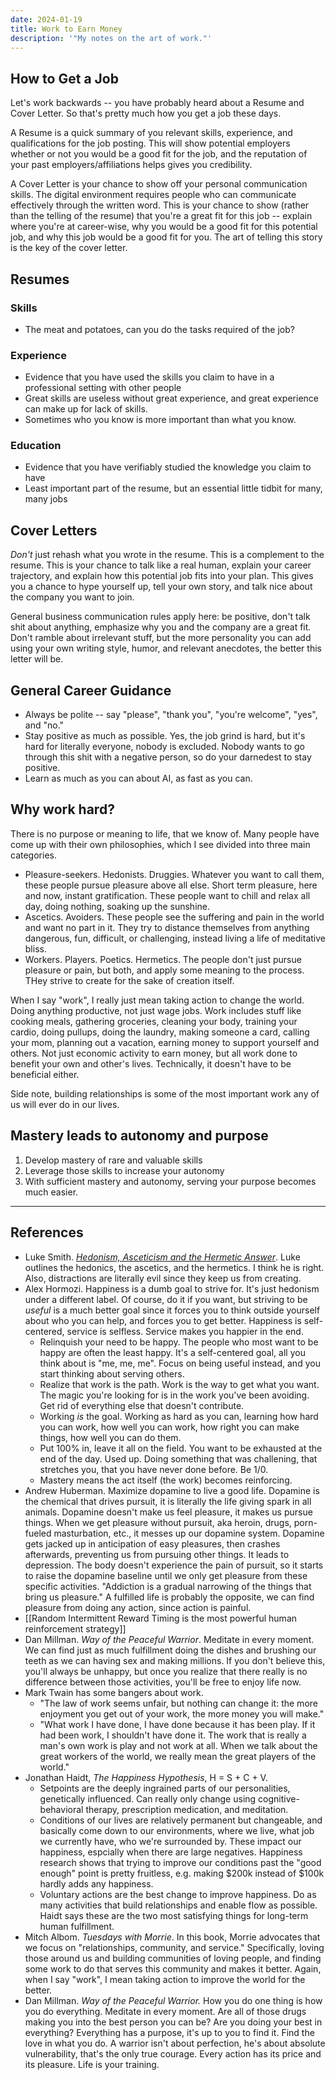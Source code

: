 ```yaml
---
date: 2024-01-19
title: Work to Earn Money
description: '"My notes on the art of work."'
---
```

## How to Get a Job
Let's work backwards -- you have probably heard about a Resume and Cover Letter. So that's pretty much how you get a job these days.

A Resume is a quick summary of you relevant skills, experience, and qualifications for the job posting. This will show potential employers whether or not you would be a good fit for the job, and the reputation of your past employers/affiliations helps gives you credibility.

A Cover Letter is your chance to show off your personal communication skills. The digital environment requires people who can communicate effectively through the written word. This is your chance to show (rather than the telling of the resume) that you're a great fit for this job -- explain where you're at career-wise, why you would be a good fit for this potential job, and why this job would be a good fit for you. The art of telling this story is the key of the cover letter.

## Resumes

### Skills
- The meat and potatoes, can you do the tasks required of the job?

### Experience
- Evidence that you have used the skills you claim to have in a professional setting with other people
- Great skills are useless without great experience, and great experience can make up for lack of skills.
- Sometimes who you know is more important than what you know.

### Education
- Evidence that you have verifiably studied the knowledge you claim to have
- Least important part of the resume, but an essential little tidbit for many, many jobs

## Cover Letters
*Don't* just rehash what you wrote in the resume. This is a complement to the resume. This is your chance to talk like a real human, explain your career trajectory, and explain how this potential job fits into your plan. This gives you a chance to hype yourself up, tell your own story, and talk nice about the company you want to join.

General business communication rules apply here: be positive, don't talk shit about anything, emphasize why you and the company are a great fit. Don't ramble about irrelevant stuff, but the more personality you can add using your own writing style, humor, and relevant anecdotes, the better this letter will be.

## General Career Guidance
- Always be polite -- say "please", "thank you", "you're welcome", "yes", and "no."
- Stay positive as much as possible. Yes, the job grind is hard, but it's hard for literally everyone, nobody is excluded. Nobody wants to go through this shit with a negative person, so do your darnedest to stay positive.
- Learn as much as you can about AI, as fast as you can.

## Why work hard?
There is no purpose or meaning to life, that we know of. Many people have come up with their own philosophies, which I see divided into three main categories.
- Pleasure-seekers. Hedonists. Druggies. Whatever you want to call them, these people pursue pleasure above all else. Short term pleasure, here and now, instant gratification. These people want to chill and relax all day, doing nothing, soaking up the sunshine.
- Ascetics. Avoiders. These people see the suffering and pain in the world and want no part in it. They try to distance themselves from anything dangerous, fun, difficult, or challenging, instead living a life of meditative bliss.
- Workers. Players. Poetics. Hermetics. The people don't just pursue pleasure or pain, but both, and apply some meaning to the process. THey strive to create for the sake of creation itself.

When I say "work", I really just mean taking action to change the world. Doing anything productive, not just wage jobs. Work includes stuff like cooking meals, gathering groceries, cleaning your body, training your cardio, doing pullups, doing the laundry, making someone a card, calling your mom, planning out a vacation, earning money to support yourself and others. Not just economic activity to earn money, but all work done to benefit your own and other's lives. Technically, it doesn't have to be beneficial either.

Side note, building relationships is some of the most important work any of us will ever do in our lives.

## Mastery leads to autonomy and purpose
1. Develop mastery of rare and valuable skills
2. Leverage those skills to increase your autonomy
3. With sufficient mastery and autonomy, serving your purpose becomes much easier.

---
## References
- Luke Smith. [*Hedonism, Asceticism and the Hermetic Answer*](https://lukesmith.xyz/articles/hedonism-asceticism-and-the-hermetic-answer/). Luke outlines the hedonics, the ascetics, and the hermetics. I think he is right. Also, distractions are literally evil since they keep us from creating.
- Alex Hormozi. Happiness is a dumb goal to strive for. It's just hedonism under a different label. Of course, do it if you want, but striving to be *useful* is a much better goal since it forces you to think outside yourself about who you can help, and forces you to get better. Happiness is self-centered, service is selfless. Service makes you happier in the end.
	- Relinquish your need to be happy. The people who most want to be happy are often the least happy. It's a self-centered goal, all you think about is "me, me, me". Focus on being useful instead, and you start thinking about serving others.
	- Realize that work is the path. Work is the way to get what you want. The magic you're looking for is in the work you've been avoiding. Get rid of everything else that doesn't contribute.
	- Working *is* the goal. Working as hard as you can, learning how hard you can work, how well you can work, how right you can make things, how well you can do them.
	- Put 100% in, leave it all on the field. You want to be exhausted at the end of the day. Used up. Doing something that was challening, that stretches you, that you have never done before. Be 1/0.
	- Mastery means the act itself (the work) becomes reinforcing.
- Andrew Huberman. Maximize dopamine to live a good life. Dopamine is the chemical that drives pursuit, it is literally the life giving spark in all animals. Dopamine doesn't make us feel pleasure, it makes us pursue things. When we get pleasure without pursuit, aka heroin, drugs, porn-fueled masturbation, etc., it messes up our dopamine system. Dopamine gets jacked up in anticipation of easy pleasures, then crashes afterwards, preventing us from pursuing other things. It leads to depression. The body doesn't experience the pain of pursuit, so it starts to raise the dopamine baseline until we only get pleasure from these specific activities. "Addiction is a gradual narrowing of the things that bring us pleasure." A fulfilled life is probably the opposite, we can find pleasure from doing any action, since action is painful.
- [[Random Intermittent Reward Timing is the most powerful human reinforcement strategy]]
- Dan Millman. *Way of the Peaceful Warrior*. Meditate in every moment. We can find just as much fulfillment doing the dishes and brushing our teeth as we can having sex and making millions. If you don't believe this, you'll always be unhappy, but once you realize that there really is no difference between those activities, you'll be free to enjoy life now.
- Mark Twain has some bangers about work.
	- "The law of work seems unfair, but nothing can change it: the more enjoyment you get out of your work, the more money you will make."
	- "What work I have done, I have done because it has been play. If it had been work, I shouldn't have done it. The work that is really a man's own work is play and not work at all. When we talk about the great workers of the world, we really mean the great players of the world."
- Jonathan Haidt, *The Happiness Hypothesis*, H = S + C + V.
	- Setpoints are the deeply ingrained parts of our personalities, genetically influenced. Can really only change using cognitive-behavioral therapy, prescription medication, and meditation.
	- Conditions of our lives are relatively permanent but changeable, and basically come down to our environments, where we live, what job we currently have, who we're surrounded by. These impact our happiness, espcially when there are large negatives. Happiness research shows that trying to improve our conditions past the "good enough" point is pretty fruitless, e.g. making $200k instead of $100k hardly adds any happiness.
	- Voluntary actions are the best change to improve happiness. Do as many activities that build relationships and enable flow as possible. Haidt says these are the two most satisfying things for long-term human fulfillment.
- Mitch Albom. *Tuesdays with Morrie*. In this book, Morrie advocates that we focus on "relationships, community, and service." Specifically, loving those around us and building communities of loving people, and finding some work to do that serves this community and makes it better. Again, when I say "work", I mean taking action to improve the world for the better.
- Dan Millman. *Way of the Peaceful Warrior.* How you do one thing is how you do everything. Meditate in every moment. Are all of those drugs making you into the best person you can be? Are you doing your best in everything? Everything has a purpose, it's up to you to find it. Find the love in what you do. A warrior isn't about perfection, he's about absolute vulnerability, that's the only true courage. Every action has its price and its pleasure. Life is your training.